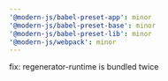 ```yaml
---
'@modern-js/babel-preset-app': minor
'@modern-js/babel-preset-base': minor
'@modern-js/babel-preset-lib': minor
'@modern-js/webpack': minor
---
```


fix: regenerator-runtime is bundled twice
